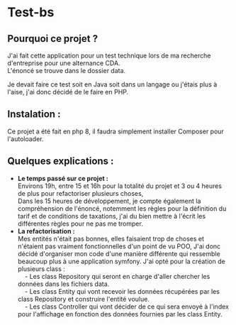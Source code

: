 # Test-bs

## Pourquoi ce projet ?
J'ai fait cette application pour un test technique lors de ma recherche d'entreprise pour une alternance CDA.  
L'énoncé se trouve dans le dossier data.  

Je devait faire ce test soit en Java soit dans un langage ou j'étais plus à l'aise, j'ai donc décidé de le faire en PHP.

## Instalation :
Ce projet a été fait en php 8, il faudra simplement installer Composer pour l'autoloader.  

## Quelques explications :
 - **Le temps passé sur ce projet :**  
     Environs 19h, entre 15 et 16h pour la totalité du projet et 3 ou 4 heures de plus pour refactoriser plusieurs choses,  
     Dans les 15 heures de développement, je compte également la compréhension de l'énoncé, notemment les règles pour la définition du tarif et de conditions de taxations, j'ai du bien mettre à l'écrit les différentes règles pour ne pas me tromper.  
 - **La refactorisation :**  
     Mes entités n'était pas bonnes, elles faisaient trop de choses et n'étaient pas vraiment fonctionnelles d'un point de vu POO,
     J'ai donc décidé d'organiser mon code d'une manière différente qui ressemble beaucoup plus à une application symfony.
     J'ai opté pour la création de plusieurs class :  
     &nbsp;&nbsp;&nbsp;&nbsp;- Les class Repository qui seront en charge d'aller chercher les données dans les fichiers data.  
     &nbsp;&nbsp;&nbsp;&nbsp;- Les class Entity qui vont recevoir les données récupérées par les class Repository et construire l'entité voulue.  
     &nbsp;&nbsp;&nbsp;&nbsp;- Les class Controller qui vont décider de ce qui sera envoyé à l'index pour l'affichage en fonction des données fournies par les class Entity.  
